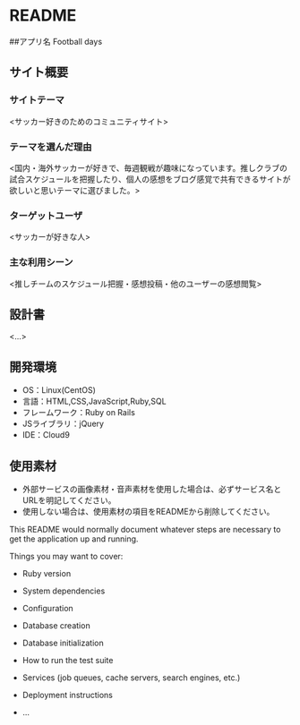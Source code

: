 # README

##アプリ名
Football days

## サイト概要
### サイトテーマ
<サッカー好きのためのコミュニティサイト>

### テーマを選んだ理由
<国内・海外サッカーが好きで、毎週観戦が趣味になっています。推しクラブの試合スケジュールを把握したり、個人の感想をブログ感覚で共有できるサイトが欲しいと思いテーマに選びました。>

### ターゲットユーザ
<サッカーが好きな人>

### 主な利用シーン
<推しチームのスケジュール把握・感想投稿・他のユーザーの感想閲覧>

## 設計書
<...>

## 開発環境
- OS：Linux(CentOS)
- 言語：HTML,CSS,JavaScript,Ruby,SQL
- フレームワーク：Ruby on Rails
- JSライブラリ：jQuery
- IDE：Cloud9

## 使用素材
- 外部サービスの画像素材・音声素材を使用した場合は、必ずサービス名とURLを明記してください。
- 使用しない場合は、使用素材の項目をREADMEから削除してください。


This README would normally document whatever steps are necessary to get the
application up and running.

Things you may want to cover:

* Ruby version

* System dependencies

* Configuration

* Database creation

* Database initialization

* How to run the test suite

* Services (job queues, cache servers, search engines, etc.)

* Deployment instructions

* ...
